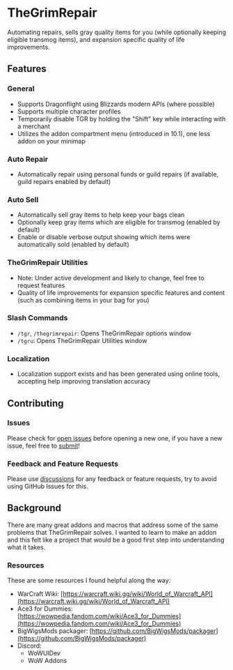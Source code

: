 # TheGrimRepair
Automating repairs, sells gray quality items for you (while optionally keeping eligible transmog items), and expansion specific quality of life improvements.

## Features

### General
- Supports Dragonflight using Blizzards modern APIs (where possible)
- Supports multiple character profiles
- Temporarily disable TGR by holding the "Shift" key while interacting with a merchant
- Utilizes the addon compartment menu (introduced in 10.1), one less addon on your minimap

### Auto Repair
- Automatically repair using personal funds or guild repairs (if available, guild repairs enabled by default)

### Auto Sell
- Automatically sell gray items to help keep your bags clean
- Optionally keep gray items which are eligible for transmog (enabled by default)
- Enable or disable verbose output showing which items were automatically sold (enabled by default)

### TheGrimRepair Utilities
- Note: Under active development and likely to change, feel free to request features
- Quality of life improvements for expansion specific features and content (such as combining items in your bag for you)

### Slash Commands
- `/tgr`, `/thegrimrepair`: Opens TheGrimRepair options window
- `/tgru`: Opens TheGrimRepair Utilities window

### Localization
- Localization support exists and has been generated using online tools, accepting help improving translation accuracy

## Contributing

### Issues
Please check for [open issues] before opening a new one, if you have a new issue, feel free to [submit]!

### Feedback and Feature Requests
Please use [discussions] for any feedback or feature requests, try to avoid using GitHub Issues for this.

## Background
There are many great addons and macros that address some of the same problems that TheGrimRepair solves. I wanted to learn to make an addon and this felt like a project that would be a good first step into understanding what it takes.

### Resources
These are some resources I found helpful along the way:
- WarCraft Wiki: [https://warcraft.wiki.gg/wiki/World_of_Warcraft_API](https://warcraft.wiki.gg/wiki/World_of_Warcraft_API)
- Ace3 for Dummies: [https://wowpedia.fandom.com/wiki/Ace3_for_Dummies](https://wowpedia.fandom.com/wiki/Ace3_for_Dummies)
- BigWigsMods packager: [https://github.com/BigWigsMods/packager](https://github.com/BigWigsMods/packager)
- Discord:
    - WoWUIDev
    - WoW Addons

[open issues]: https://github.com/Br3gGames/TheGrimRepair/issues
[submit]: https://github.com/Br3gGames/TheGrimRepair/issues/new
[discussions]: https://github.com/Br3gGames/TheGrimRepair/discussions
